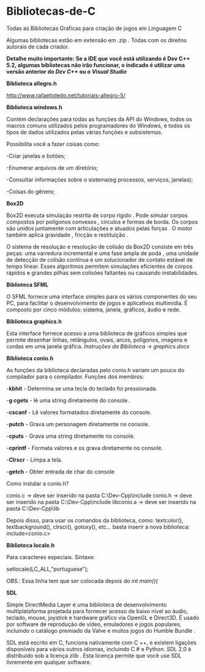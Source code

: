 # Bibliotecas-de-C
Todas as Bibliotecas Gráficas para criação de jogos em  Linguagem C

Algumas bibliotecas estão em extensão em .zip . 
Todas com os direitos autorais de cada criador.

**Detalhe muito importante: Se a IDE que você está utilizando é Dev C++ 5.2, algumas bibliotecas não irão funcionar, o indicado é utilizar uma versão anterior do _Dev C++_ ou o _Visual Studio_**

**Biblioteca allegro.h**

http://www.rafaeltoledo.net/tutoriais-allegro-5/



**Biblioteca windows.h**

Contém declarações para todas as funções da API do Windows, todos os macros comuns utilizados pelos programadores do Windows, e todos os tipos de dados utilizados pelas várias funções e subsistemas.

Possibilita você a fazer coisas como:

-Criar janelas e botões;

-Enumerar arquivos de um diretório;

-Consultar informações sobre o sistema(eg processos, serviços, janelas);

-Coisas do gênero;

**Box2D**

Box2D executa simulação restrita de corpo rígido . Pode simular corpos compostos por polígonos convexos , círculos e formas de borda. Os corpos são unidos juntamente com articulações e atuados pelas forças . O motor também aplica gravidade , fricção e restituição .

O sistema de resolução e resolução de colisão da Box2D consiste em três peças: uma varredura incremental e uma fase ampla de poda , uma unidade de detecção de colisão contínua e um solucionador de contato estável de tempo linear. Esses algoritmos permitem simulações eficientes de corpos rápidos e grandes pilhas sem colisões faltantes ou causando instabilidades. 

**Biblioteca SFML**

O SFML fornece uma interface simples para os vários componentes do seu PC, para facilitar o desenvolvimento de jogos e aplicativos multimídia. É composto por cinco módulos: sistema, janela, gráficos, áudio e rede.

**Biblioteca graphics.h**

Esta interface fornece acesso a uma biblioteca de gráficos simples que permite desenhar linhas, retângulos, ovais, arcos, polígonos, imagens e cordas em uma janela gráfica.
_Instruções da Biblioteca -> graphics.docx_


**Biblioteca conio.h**

As funções da biblioteca declaradas pelo conio.h variam um pouco do compilador para o compilador.
Funções dos membros:

-**kbhit** - Determina se uma tecla do teclado foi pressionada.

-**g cgets** - lê uma string diretamente do console.

-**cscanf** - Lê valores formatados diretamente do console.

-**putch** - Grava um personagem diretamente no console.

-**cputs** - Grava uma string diretamente no console.

-**cprintf** - Formata valores e os grava diretamente no console.

-**Clrscr** - Limpa a tela.

-**getch** - Obter entrada de char do console

Como instalar a conio.h?

conio.c     -> deve ser inserido na pasta C:\Dev-Cpp\include
conio.h     -> deve ser inserido na pasta C:\Dev-Cpp\include
libconio.a  -> deve ser inserido na pasta C:\Dev-Cpp\lib

Depois disso, para usar os comandos da biblioteca, como:
textcolor(), textbackground(), clrscr(), gotoxy(), etc...
basta inserir a nova biblioteca: include<conio.c>

**Biblioteca locale.h**

Para caracteres especiais.
Sintaxe:

 setlocale(LC_ALL,"portuguese");
 
_OBS.:_ Essa linha tem que ser colocada depois do _int main(){_

**SDL**

Simple DirectMedia Layer é uma biblioteca de desenvolvimento multiplataforma projetada para fornecer acesso de baixo nível ao áudio, teclado, mouse, joystick e hardware gráfico via OpenGL e Direct3D. É usado por software de reprodução de vídeo, emuladores e jogos populares, incluindo o catálogo premiado da Valve e muitos jogos do Humble Bundle .

SDL está escrito em C, funciona nativamente com C ++, e existem ligações disponíveis para vários outros idiomas, incluindo C # e Python.
SDL 2.0 é distribuído sob a licença zlib . Esta licença permite que você use SDL livremente em qualquer software.


